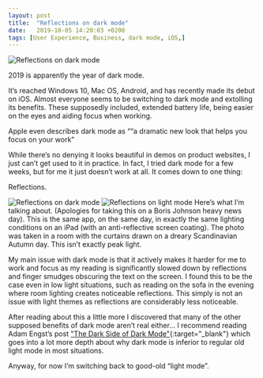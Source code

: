 ```yaml
---
layout: post
title:  "Reflections on dark mode"
date:   2019-10-05 14:20:03 +0200
tags: [User Experience, Business, dark mode, iOS,]
---
```

![Reflections on dark mode]({{site.baseurl}}/assets/img/dark-mode.jpg)

2019 is apparently the year of dark mode. 

It’s reached Windows 10, Mac OS, Android, and has recently made its debut on iOS. Almost everyone seems to be switching to dark mode and extolling its benefits. These supposedly included, extended battery life, being easier on the eyes and aiding focus when working.

Apple even describes dark mode as ““a dramatic new look that helps you focus on your work”

While there’s no denying it looks beautiful in demos on product websites, I just can’t get used to it in practice. In fact, I tried dark mode for a few weeks, but for me it just doesn’t work at all. It comes down to one thing:

Reflections.

![Reflections on dark mode]({{site.baseurl}}/assets/img/dark-mode-reflections.jpg) ![Reflections on light mode]({{site.baseurl}}/assets/img/light-mode-reflections.jpg)
Here’s what I’m talking about. (Apologies for taking this on a Boris Johnson heavy news day). This is the same app, on the same day, in exactly the same lighting conditions on an iPad (with an anti-reflective screen coating). The photo was taken in a room with the curtains drawn on a dreary Scandinavian Autumn day. This isn’t exactly peak light.

My main issue with dark mode is that it actively makes it harder for me to work and focus as my reading is significantly slowed down by reflections and finger smudges obscuring the text on the screen. I found this to be the case even in low light situations, such as reading on the sofa in the evening where room lighting creates noticeable reflections. This simply is not an issue with light themes as reflections are considerably less noticeable.

After reading about this a little more I discovered that many of the other supposed benefits of dark mode aren’t real either... I recommend reading Adam Engst’s post ["The Dark Side of Dark Mode"](https://tidbits.com/2019/05/31/the-dark-side-of-dark-mode/){:target="_blank"} which goes into a lot more depth about why dark mode is inferior to regular old light mode in most situations.   

Anyway, for now I’m switching back to good-old “light mode”.